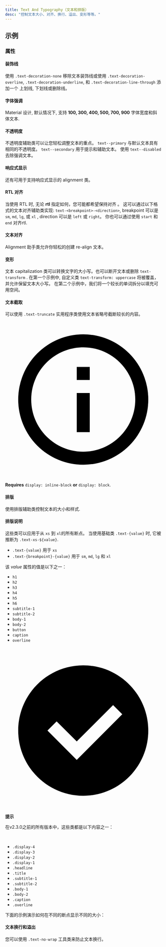 ```yaml
---
title: Text And Typography（文本和排版）
desc: "控制文本大小、对齐、换行、溢出、变形等等。"
---
```


## 示例

### 属性

#### 装饰线

使用 `.text-decoration-none` 移除文本装饰线或使用 `.text-decoration-overline`, `.text-decoration-underline`, 和 `.text-decoration-line-through` 添加一个 上划线, 下划线或删除线。

<masa-example file="Examples.styles_and_animations.text_and_typography.Decoration"></masa-example>

#### 字体强调

Material 设计, 默认情况下, 支持 **100, 300, 400, 500, 700, 900** 字体宽度和斜体文本.

<masa-example file="Examples.styles_and_animations.text_and_typography.FontEmphasis"></masa-example>

#### 不透明度

不透明度辅助类可以让您轻松调整文本的重点。 `text--primary` 与默认文本具有相同的不透明度。 `text--secondary` 用于提示和辅助文本。 使用 `text--disabled` 去除强调文本。

<masa-example file="Examples.styles_and_animations.text_and_typography.Opacity"></masa-example>

#### 响应式显示

还有可用于支持响应式显示的 alignment 类。

<masa-example file="Examples.styles_and_animations.text_and_typography.ResponsiveDisplays"></masa-example>

#### RTL 对齐

当使用 RTL 时, 无论 **rtl** 指定如何，您可能都希望保持对齐 。 这可以通过以下格式的文本对齐辅助类实现:  `text-<breakpoint>-<direction>`, breakpoint 可以是 `sm`, `md`, `lg`, 或 `xl` , direction 可以是 `left` 或 `right`。 你也可以通过使用 `start` 和 `end` 对齐rtl.

<masa-example file="Examples.styles_and_animations.text_and_typography.RTLAlignment"></masa-example>

#### 文本对齐

Alignment 助手类允许你轻松的创建 re-align 文本。

<masa-example file="Examples.styles_and_animations.text_and_typography.TextAlignment"></masa-example>

#### 变形

文本 capitalization 类可以转换文字的大小写。也可以断开文本或删除 `text-transform` . 在第一个示例中, 自定义类 `text-transform: uppercase` 将被覆盖，并允许保留文本大小写。 在第二个示例中，我们将一个较长的单词拆分以填充可用空间。

<masa-example file="Examples.styles_and_animations.text_and_typography.Transform"></masa-example>

#### 文本截取

可以使用 `.text-truncate` 实用程序类使用文本省略号截断较长的内容。

<div role="alert" class="m-alert m-alert--doc m-sheet theme--dark m-alert--border m-alert--text m-alert--border-left info--text" type="info">
    <div class="m-alert__wrapper"><span aria-hidden="true" class="m-icon notranslate m-alert__icon theme--dark info--text"><svg xmlns="http://www.w3.org/2000/svg" viewBox="0 0 24 24" role="img" aria-hidden="true" class="m-icon__svg">
                <path d="M11,9H13V7H11M12,20C7.59,20 4,16.41 4,12C4,7.59 7.59,4 12,4C16.41,4 20,7.59 20,12C20,16.41 16.41,20 12,20M12,2A10,10 0 0,0 2,12A10,10 0 0,0 12,22A10,10 0 0,0 22,12A10,10 0 0,0 12,2M11,17H13V11H11V17Z"></path>
            </svg></span>
        <div class="m-alert__content">
            <p><strong>Requires</strong> <code>display: inline-block</code> <strong>or</strong> <code>display: block</code>.</p>
        </div>
        <div class="m-alert__border m-alert__border--left"></div>
    </div>
</div>

<masa-example file="Examples.styles_and_animations.text_and_typography.Truncated"></masa-example>

#### 排版

使用排版辅助类控制文本的大小和样式.

<masa-example file="Examples.styles_and_animations.text_and_typography.Typography"></masa-example>

#### 排版说明

这些类可以应用于从 `xs` 到 `xl`的所有断点。 当使用基础类 `.text-{value}` 时, 它被推断为  `.text-xs-${value}`.

- `.text-{value}` 用于 `xs`
- `.text-{breakpoint}-{value}` 用于 `sm`, `md`, `lg` 和 `xl`

该 _value_ 属性的值是以下之一：

- `h1`
- `h2`
- `h3`
- `h4`
- `h5`
- `h6`
- `subtitle-1`
- `subtitle-2`
- `body-1`
- `body-2`
- `button`
- `caption`
- `overline`

<br>

<div role="alert" class="m-alert m-alert--doc m-sheet theme--dark m-alert--border m-alert--text m-alert--border-left success--text" type="success">
    <div class="m-alert__wrapper"><span aria-hidden="true" class="m-icon notranslate m-alert__icon theme--dark success--text"><svg xmlns="http://www.w3.org/2000/svg" viewBox="0 0 24 24" role="img" aria-hidden="true" class="m-icon__svg">
                <path d="M12,2C17.52,2 22,6.48 22,12C22,17.52 17.52,22 12,22C6.48,22 2,17.52 2,12C2,6.48 6.48,2 12,2M11,16.5L18,9.5L16.59,8.09L11,13.67L7.91,10.59L6.5,12L11,16.5Z"></path>
            </svg></span>
        <div class="m-alert__content">
            <p><strong>提示</strong></p>
            <p>在v2.3.0之前的所有版本中，这些类都是以下内容之一：</p> <br>
            <ul>
                <li><code>.display-4</code></li>
                <li><code>.display-3</code></li>
                <li><code>.display-2</code></li>
                <li><code>.display-1</code></li>
                <li><code>.headline</code></li>
                <li><code>.title</code></li>
                <li><code>.subtitle-1</code></li>
                <li><code>.subtitle-2</code></li>
                <li><code>.body-1</code></li>
                <li><code>.body-2</code></li>
                <li><code>.caption</code></li>
                <li><code>.overline</code></li>
            </ul>
        </div>
        <div class="m-alert__border m-alert__border--left"></div>
    </div>
</div>

下面的示例演示如何在不同的断点显示不同的大小：

<masa-example file="Examples.styles_and_animations.text_and_typography.TypographyIllustrate"></masa-example>

#### 文本换行和溢出

您可以使用 `.text-no-wrap` 工具类来防止文本换行。

<masa-example file="Examples.styles_and_animations.text_and_typography.WrappingAndOverflow"></masa-example>